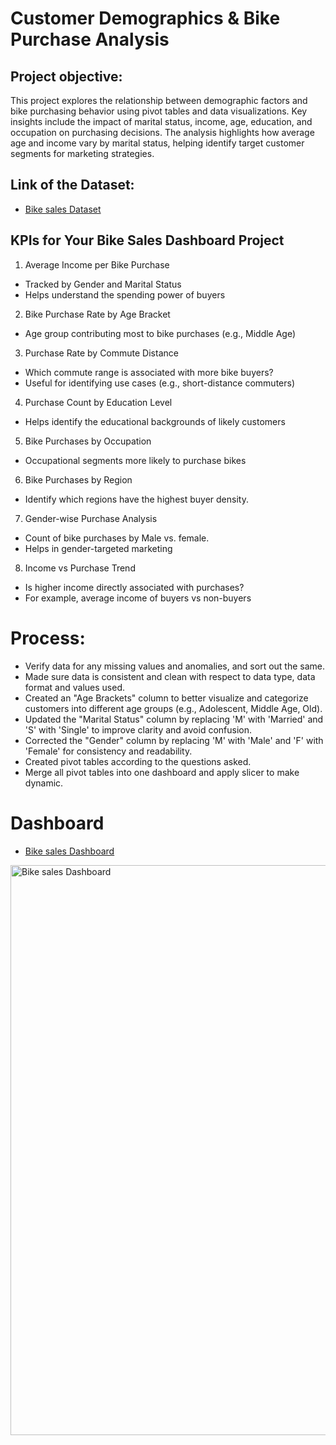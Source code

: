 # Customer Demographics & Bike Purchase Analysis

## Project objective: 
This project explores the relationship between demographic factors and bike purchasing behavior using pivot tables and data visualizations. Key insights include the impact of marital status, income, age, education, and occupation on purchasing decisions. The analysis highlights how average age and income vary by marital status, helping identify target customer segments for marketing strategies.

## Link of the Dataset: 
- <a href= "https://github.com/naiyakhalid/Customer-Demographics-Bike-Purchase-Analysis-on-Excel-/blob/main/Bike%20sales%20Dataset.xlsx">Bike sales Dataset</a>

## KPIs for Your Bike Sales Dashboard Project

1. Average Income per Bike Purchase
- Tracked by Gender and Marital Status
- Helps understand the spending power of buyers

2. Bike Purchase Rate by Age Bracket
- Age group contributing most to bike purchases (e.g., Middle Age)

3. Purchase Rate by Commute Distance
- Which commute range is associated with more bike buyers?
- Useful for identifying use cases (e.g., short-distance commuters)

4. Purchase Count by Education Level
- Helps identify the educational backgrounds of likely customers

5. Bike Purchases by Occupation
- Occupational segments more likely to purchase bikes

6. Bike Purchases by Region
- Identify which regions have the highest buyer density.

7. Gender-wise Purchase Analysis
- Count of bike purchases by Male vs. female.
- Helps in gender-targeted marketing

8. Income vs Purchase Trend
- Is higher income directly associated with purchases?
- For example, average income of buyers vs non-buyers

# Process:
- Verify data for any missing values and anomalies, and sort out the same.
- Made sure data is consistent and clean with respect to data type, data format and values used.
- Created an "Age Brackets" column to better visualize and categorize customers into different age groups (e.g., Adolescent, Middle Age, Old).
- Updated the "Marital Status" column by replacing 'M' with 'Married' and 'S' with 'Single' to improve clarity and avoid confusion.
- Corrected the "Gender" column by replacing 'M' with 'Male' and 'F' with 'Female' for consistency and readability.
- Created pivot tables according to the questions asked.
- Merge all pivot tables into one dashboard and apply slicer to make dynamic.

# Dashboard
- <a href= "https://github.com/naiyakhalid/Customer-Demographics-Bike-Purchase-Analysis-on-Excel-/blob/main/Bike%20sales%20Dashboard.png">Bike sales Dashboard</a>
<img width="912" alt="Bike sales Dashboard" src="https://github.com/user-attachments/assets/a6e451de-a25e-42bb-9a64-7527856e1dec" />

